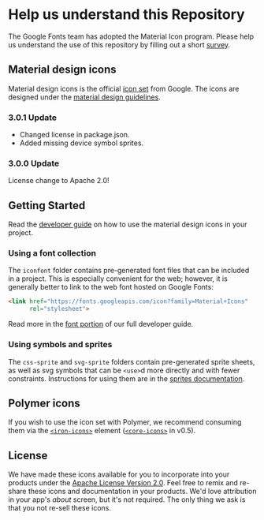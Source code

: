 # Help us understand this Repository

The Google Fonts team has adopted the Material Icon program. Please help us understand the use of this repository by filling out a short [survey](https://docs.google.com/forms/d/e/1FAIpQLSevBKRto6KVC0kHezBDnzxLQdGidiLfE21EzyoFsceiz1hv2Q/viewform).

## Material design icons

Material design icons is the official [icon set](https://www.google.com/design/spec/style/icons.html#icons-system-icons) from Google.  The icons are designed under the [material design guidelines](https://material.io/guidelines/).

### 3.0.1 Update

* Changed license in package.json.
* Added missing device symbol sprites.

### 3.0.0 Update

License change to Apache 2.0!

## Getting Started

Read the [developer guide](https://google.github.io/material-design-icons/) on how to use the material design icons in your project.

### Using a font collection

The `iconfont` folder contains pre-generated font files that can be included in a project. This is especially convenient for the web; however, it is generally better to link to the web font hosted on Google Fonts:

```html
<link href="https://fonts.googleapis.com/icon?family=Material+Icons"
      rel="stylesheet">
```

Read more in the [font portion](https://google.github.io/material-design-icons/#icon-font-for-the-web) of our full developer guide.

### Using symbols and sprites

The `css-sprite` and `svg-sprite` folders contain pre-generated sprite sheets, as well as svg symbols that can be `<use>`d more directly and with fewer constraints. Instructions for using them are in the [sprites documentation](https://github.com/google/material-design-icons/tree/master/sprites).

## Polymer icons

If you wish to use the icon set with Polymer, we recommend consuming them via the [`<iron-icons>`](https://github.com/polymerelements/iron-icons) element ([`<core-icons>`](https://github.com/Polymer/core-icons) in v0.5).

## License

We have made these icons available for you to incorporate into your products under the [Apache License Version 2.0](https://www.apache.org/licenses/LICENSE-2.0.txt). Feel free to remix and re-share these icons and documentation in your products.
We'd love attribution in your app's *about* screen, but it's not required. The only thing we ask is that you not re-sell these icons.

